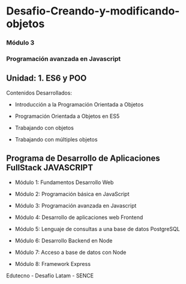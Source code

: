 # Desafio-Creando-y-modificando-objetos

### Módulo 3
### Programación avanzada en Javascript

## Unidad: 1. ES6 y POO

Contenidos Desarrollados:

- Introducción a la Programación Orientada a Objetos

- Programación Orientada a Objetos en ES5

- Trabajando con objetos

- Trabajando con múltiples objetos


## Programa de Desarrollo de Aplicaciones FullStack JAVASCRIPT

- Módulo 1: Fundamentos Desarrollo Web

- Módulo 2: Programación básica en JavaScript

- Módulo 3: Programación avanzada en Javascript

- Módulo 4: Desarrollo de aplicaciones web Frontend

- Módulo 5: Lenguaje de consultas a una base de datos PostgreSQL

- Módulo 6: Desarrollo Backend en Node

- Módulo 7: Acceso a base de datos con Node

- Módulo 8: Framework Express

Edutecno - Desafío Latam - SENCE